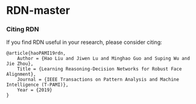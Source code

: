 # RDN-master
### Citing RDN

If you find RDN useful in your research, please consider citing:

    @article{haoPAMI19rdn,
        Author = {Hao Liu and Jiwen Lu and Minghao Guo and Suping Wu and Jie Zhou},
        Title = {Learning Reasoning-Decision Networks for Robust Face Alignment},
        Journal = {IEEE Transactions on Pattern Analysis and Machine Intelligence (T-PAMI)},
        Year = {2019}
    }
